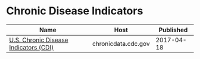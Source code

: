 # Chronic Disease Indicators

Name | Host | Published
---- | ---- | ---------
[U.S. Chronic Disease Indicators (CDI)](../datasets/g4ie-h725.md) | chronicdata.cdc.gov | 2017-04-18

